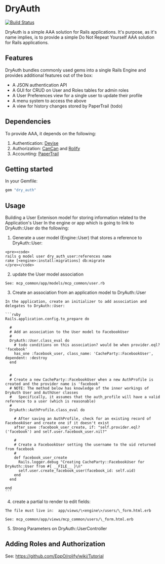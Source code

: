 # DryAuth

[![Build Status](https://semaphoreapp.com/api/v1/projects/6a4f592a-4a69-4976-983f-c10726d6a718/130967/shields_badge.png )](https://semaphoreapp.com/api/v1/projects/6a4f592a-4a69-4976-983f-c10726d6a718/130967/shields_badge.png)

DryAuth is a simple AAA solution for Rails applications. 
It's purpose, as it's name implies, is to provide a simple Do Not Repeat Yourself AAA solution for Rails applications.

## Features

DryAuth bundles commonly used gems into a single Rails Engine and provides additional features out of the box:

* A JSON authentication API
* A GUI for CRUD on User and Roles tables for admin roles
* A User Preferences view for a single user to update their profile
* A menu system to access the above
* A view for history changes stored by PaperTrail (todo)

## Dependencies

To provide AAA, it depends on the following:

1. Authentication: [Devise](https://github.com/plataformatec/devise)
1. Authorization: [CanCan](https://github.com/ryanb/cancan) and [Rolify](https://github.com/EppO/rolify)
1. Accounting: [PaperTrail](https://github.com/airblade/paper_trail)


## Getting started

In your Gemfile:

```ruby
gem "dry_auth"
```

## Usage

Building a User Extenison model for storing information related to the Application's User
In the engine or app which is going to link to DryAuth::User do the following:


  1. Generate a user model (Engine::User) that stores a reference to DryAuth::User:

	<pre><code>
	rails g model user dry_auth_user:references name
	rake [<engine>:install:migrations] db:migrate
	</pre></code>


  2. update the User model association

	See: mcp_common/app/models/mcp_common/user.rb


  3. Create an association from an application model to DryAuth::User

	In the application, create an initializer to add association and delegates to DryAuth::User:

	```ruby
	Rails.application.config.to_prepare do

	  # 
	  # Add an association to the User model to FacebookUser
	  #
	  DryAuth::User.class_eval do
	    # todo conditions on this association? would be when provider.eql? 'facebook'
	    has_one :facebook_user, class_name: 'CacheParty::FacebookUser', dependent: :destroy
	  end


	  # 
	  # Create a new CacheParty::FacebookUser when a new AuthProfile is created and the provider name is 'facebook'
	  # NOTE: The method below has knowledge of the inner workings of DryAuth User and AuthUser classes
	  #   Specifically, it assumes that the auth_profile will have a valid reference to a user (which is reasonable)
	  #
	  DryAuth::AuthProfile.class_eval do

	    # After saving an AuthProfile, check for an existing record of FacebookUser and create one if it doesn't exist
	    after_save :facebook_user_create, if: "self.provider.eql?('facebook') and self.user.facebook_user.nil?"

	    #
	    # Create a FacebookUser setting the username to the uid returned from facebook
	    #
	    def facebook_user_create
	      Rails.logger.debug "Creating CacheParty::FacebookUser for DryAuth::User from #{ __FILE__ }\n"
	      self.user.create_facebook_user(facebook_id: self.uid)
	    end
	  end

	end
	```



  4. create a partial to render to edit fields:

	The file must live in:  app/views/\<engine\>/users/\_form.html.erb

	See: mcp_common/app/views/mcp_common/users/\_form.html.erb

  5. Strong Parameters on DryAuth::UserController



## Adding Roles and Authorization

See: https://github.com/EppO/rolify/wiki/Tutorial



